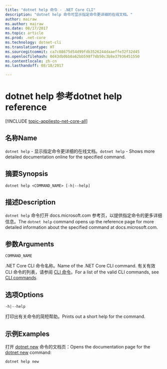 ```yaml
---
title: "dotnet help 命令 - .NET Core CLI"
description: "dotnet help 命令可显示指定命令更详细的在线文档。"
author: mairaw
ms.author: mairaw
ms.date: 08/17/2017
ms.topic: article
ms.prod: .net-core
ms.technology: dotnet-cli
ms.translationtype: HT
ms.sourcegitcommit: ca7c88675d54d99fdb3526244daaeffe32f32d45
ms.openlocfilehash: 0d43db0bb0a62bb598f7db50c3b8e37936451550
ms.contentlocale: zh-cn
ms.lasthandoff: 08/18/2017

---
```

# <a name="dotnet-help-reference"></a><span data-ttu-id="32378-103">dotnet help 参考</span><span class="sxs-lookup"><span data-stu-id="32378-103">dotnet help reference</span></span>

[!INCLUDE [topic-appliesto-net-core-all](../../../includes/topic-appliesto-net-core-2plus.md)]

## <a name="name"></a><span data-ttu-id="32378-104">名称</span><span class="sxs-lookup"><span data-stu-id="32378-104">Name</span></span>

<span data-ttu-id="32378-105">`dotnet help` - 显示指定命令更详细的在线文档。</span><span class="sxs-lookup"><span data-stu-id="32378-105">`dotnet help` - Shows more detailed documentation online for the specified command.</span></span>

## <a name="synopsis"></a><span data-ttu-id="32378-106">摘要</span><span class="sxs-lookup"><span data-stu-id="32378-106">Synopsis</span></span>

`dotnet help <COMMAND_NAME> [-h|--help]`

## <a name="description"></a><span data-ttu-id="32378-107">描述</span><span class="sxs-lookup"><span data-stu-id="32378-107">Description</span></span>

<span data-ttu-id="32378-108">`dotnet help` 命令打开 docs.microsoft.com 参考页，以提供指定命令的更多详细信息。</span><span class="sxs-lookup"><span data-stu-id="32378-108">The `dotnet help` command opens up the reference page for more detailed information about the specified command at docs.microsoft.com.</span></span>

## <a name="arguments"></a><span data-ttu-id="32378-109">参数</span><span class="sxs-lookup"><span data-stu-id="32378-109">Arguments</span></span>

`COMMAND_NAME`

<span data-ttu-id="32378-110">.NET Core CLI 命令名称。</span><span class="sxs-lookup"><span data-stu-id="32378-110">Name of the .NET Core CLI command.</span></span> <span data-ttu-id="32378-111">有关有效 CLI 命令的列表，请参阅 [CLI 命令](index.md#cli-commands)。</span><span class="sxs-lookup"><span data-stu-id="32378-111">For a list of the valid CLI commands, see [CLI commands](index.md#cli-commands).</span></span>

## <a name="options"></a><span data-ttu-id="32378-112">选项</span><span class="sxs-lookup"><span data-stu-id="32378-112">Options</span></span>

`-h|--help`

<span data-ttu-id="32378-113">打印出有关命令的简短帮助。</span><span class="sxs-lookup"><span data-stu-id="32378-113">Prints out a short help for the command.</span></span>

## <a name="examples"></a><span data-ttu-id="32378-114">示例</span><span class="sxs-lookup"><span data-stu-id="32378-114">Examples</span></span>

<span data-ttu-id="32378-115">打开 [dotnet new](dotnet-new.md) 命令的文档页：</span><span class="sxs-lookup"><span data-stu-id="32378-115">Opens the documentation page for the [dotnet new](dotnet-new.md) command:</span></span>

`dotnet help new`

